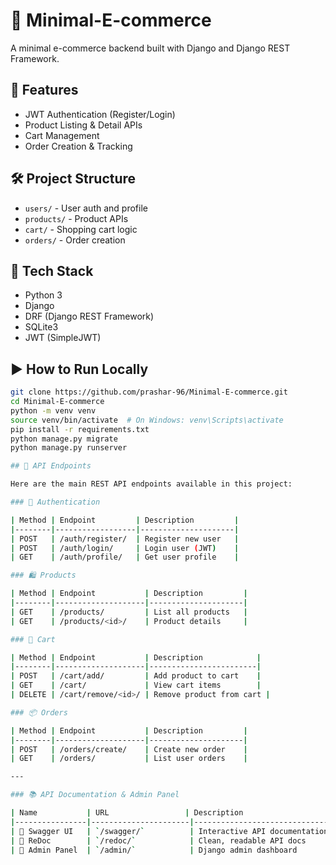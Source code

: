 # 🛒 Minimal-E-commerce

A minimal e-commerce backend built with Django and Django REST Framework.

## 🚀 Features

- JWT Authentication (Register/Login)
- Product Listing & Detail APIs
- Cart Management
- Order Creation & Tracking

## 🛠️ Project Structure

- `users/` - User auth and profile
- `products/` - Product APIs
- `cart/` - Shopping cart logic
- `orders/` - Order creation

## 🧰 Tech Stack

- Python 3
- Django
- DRF (Django REST Framework)
- SQLite3
- JWT (SimpleJWT)

## ▶️ How to Run Locally

```bash
git clone https://github.com/prashar-96/Minimal-E-commerce.git
cd Minimal-E-commerce
python -m venv venv
source venv/bin/activate  # On Windows: venv\Scripts\activate
pip install -r requirements.txt
python manage.py migrate
python manage.py runserver

## 📡 API Endpoints

Here are the main REST API endpoints available in this project:

### 🔐 Authentication

| Method | Endpoint         | Description         |
|--------|------------------|---------------------|
| POST   | /auth/register/  | Register new user   |
| POST   | /auth/login/     | Login user (JWT)    |
| GET    | /auth/profile/   | Get user profile    |

### 🛍️ Products

| Method | Endpoint           | Description         |
|--------|--------------------|---------------------|
| GET    | /products/         | List all products   |
| GET    | /products/<id>/    | Product details     |

### 🛒 Cart

| Method | Endpoint           | Description            |
|--------|--------------------|------------------------|
| POST   | /cart/add/         | Add product to cart    |
| GET    | /cart/             | View cart items        |
| DELETE | /cart/remove/<id>/ | Remove product from cart |

### 📦 Orders

| Method | Endpoint           | Description         |
|--------|--------------------|---------------------|
| POST   | /orders/create/    | Create new order    |
| GET    | /orders/           | List user orders    |

---

### 📚 API Documentation & Admin Panel

| Name           | URL                 | Description                       |
|----------------|----------------------|-----------------------------------|
| 🔧 Swagger UI   | `/swagger/`          | Interactive API documentation     |
| 📘 ReDoc        | `/redoc/`            | Clean, readable API docs          |
| 🔐 Admin Panel  | `/admin/`            | Django admin dashboard            |

